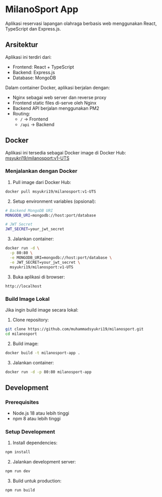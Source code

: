# MilanoSport App

Aplikasi reservasi lapangan olahraga berbasis web menggunakan React, TypeScript dan Express.js.

## Arsitektur

Aplikasi ini terdiri dari:
- Frontend: React + TypeScript 
- Backend: Express.js
- Database: MongoDB

Dalam container Docker, aplikasi berjalan dengan:
- Nginx sebagai web server dan reverse proxy
- Frontend static files di-serve oleh Nginx
- Backend API berjalan menggunakan PM2
- Routing: 
  - `/` -> Frontend
  - `/api` -> Backend

## Docker

Aplikasi ini tersedia sebagai Docker image di Docker Hub:
[msyukri19/milanosport:v1-UTS](https://hub.docker.com/r/msyukri19/milanosport)

### Menjalankan dengan Docker

1. Pull image dari Docker Hub:
```bash
docker pull msyukri19/milanosport:v1-UTS
```

2. Setup environment variables (opsional):
```bash
# Backend MongoDB URI
MONGODB_URI=mongodb://host:port/database

# JWT Secret
JWT_SECRET=your_jwt_secret
```

3. Jalankan container:
```bash
docker run -d \
  -p 80:80 \
  -e MONGODB_URI=mongodb://host:port/database \
  -e JWT_SECRET=your_jwt_secret \
  msyukri19/milanosport:v1-UTS
```

3. Buka aplikasi di browser:
```
http://localhost
```

### Build Image Lokal

Jika ingin build image secara lokal:

1. Clone repository:
```bash
git clone https://github.com/muhammadsyukri19/milanosport.git
cd milanosport
```

2. Build image:
```bash
docker build -t milanosport-app .
```

3. Jalankan container:
```bash
docker run -d -p 80:80 milanosport-app
```

## Development

### Prerequisites

- Node.js 18 atau lebih tinggi
- npm 8 atau lebih tinggi

### Setup Development

1. Install dependencies:
```bash
npm install
```

2. Jalankan development server:
```bash
npm run dev
```

3. Build untuk production:
```bash
npm run build
```